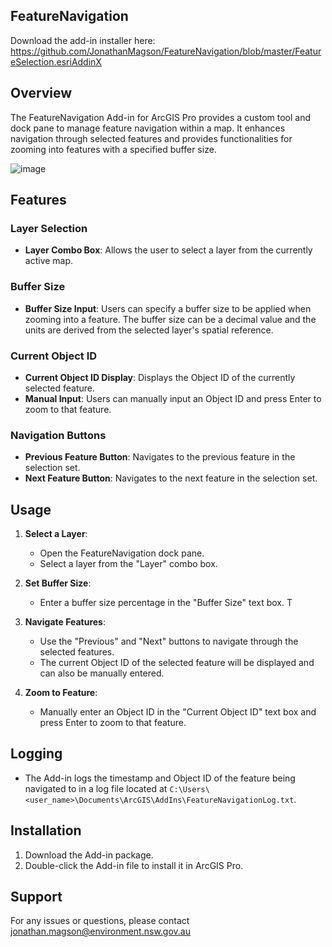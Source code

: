 ## FeatureNavigation
Download the add-in installer here: https://github.com/JonathanMagson/FeatureNavigation/blob/master/FeatureSelection.esriAddinX


## Overview
The FeatureNavigation Add-in for ArcGIS Pro provides a custom tool and dock pane to manage feature navigation within a map. It enhances navigation through selected features and provides functionalities for zooming into features with a specified buffer size.

![image](https://github.com/JonathanMagson/FeatureNavigation/assets/162064664/36b30d45-b882-4d9a-9da2-03c1d05ced3c)

## Features

### Layer Selection
- **Layer Combo Box**: Allows the user to select a layer from the currently active map.

### Buffer Size
- **Buffer Size Input**: Users can specify a buffer size to be applied when zooming into a feature. The buffer size can be a decimal value and the units are derived from the selected layer's spatial reference.

### Current Object ID
- **Current Object ID Display**: Displays the Object ID of the currently selected feature.
- **Manual Input**: Users can manually input an Object ID and press Enter to zoom to that feature.

### Navigation Buttons
- **Previous Feature Button**: Navigates to the previous feature in the selection set.
- **Next Feature Button**: Navigates to the next feature in the selection set.

## Usage

1. **Select a Layer**:
   - Open the FeatureNavigation dock pane.
   - Select a layer from the "Layer" combo box.

2. **Set Buffer Size**:
   - Enter a buffer size percentage in the "Buffer Size" text box. T

3. **Navigate Features**:
   - Use the "Previous" and "Next" buttons to navigate through the selected features.
   - The current Object ID of the selected feature will be displayed and can also be manually entered.

4. **Zoom to Feature**:
   - Manually enter an Object ID in the "Current Object ID" text box and press Enter to zoom to that feature.

## Logging
- The Add-in logs the timestamp and Object ID of the feature being navigated to in a log file located at `C:\Users\<user_name>\Documents\ArcGIS\AddIns\FeatureNavigationLog.txt`.

## Installation
1. Download the Add-in package.
2. Double-click the Add-in file to install it in ArcGIS Pro.

## Support
For any issues or questions, please contact jonathan.magson@environment.nsw.gov.au

